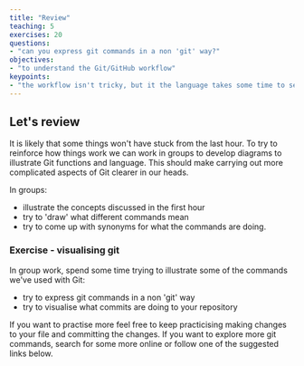```yaml
---
title: "Review"
teaching: 5
exercises: 20
questions:
- "can you express git commands in a non 'git' way?"
objectives:
- "to understand the Git/GitHub workflow"
keypoints:
- "the workflow isn't tricky, but it the language takes some time to settle in"
---
```

## Let's review

It is likely that some things won't have stuck from the last hour. To try to reinforce how things work we can work in groups to develop diagrams to illustrate Git functions and language. This should make carrying out more complicated aspects of Git clearer in our heads.

In groups:

* illustrate the concepts discussed in the first hour
* try to 'draw' what different commands mean
* try to come up with synonyms for what the commands are doing.

### Exercise - visualising git

In group work, spend some time trying to illustrate some of the commands we've used with Git:

* try to express git commands in a non 'git' way
* try to visualise what commits are doing to your repository

If you want to practise more feel free to keep practicising making changes to your file and committing the changes. If you want to explore more git commands, search for some more online or follow one of the suggested links below.
